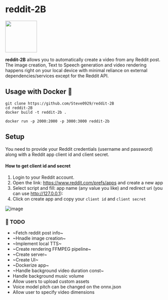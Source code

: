 # reddit-2B

<div align="center" style="display:flex">
  <img src="https://github.com/Steve0929/reddit-2B/assets/26073885/d74da10a-3ea1-4655-9f62-75474065eb8e" width="100px" height="100px" >
</div>

 <strong>reddit-2B</strong> allows you to automatically create a video from any Reddit post. The image creation, Text to Speech generation and video rendering happens right on your local device with minimal reliance on external dependencies/services except for the Reddit API.

## Usage with Docker 🐋
```
git clone https://github.com/Steve0929/reddit-2B
cd reddit-2B
docker build -t reddit-2b .
```

```
docker run -p 2000:2000 -p 3000:3000 reddit-2b
```

## Setup
You need to provide your Reddit credentials (username and password) along with a Reddit app client id and client secret.

#### How to get client id and secret

1. Login to your Reddit account.
2. Open the link: https://www.reddit.com/prefs/apps and create a new app
3. Select script and fill: app name (any value you like) and redirect uri (you can use http://127.0.0.1):
4. Click on create app and copy your ```client id``` and ```client secret```

![image](https://github.com/Steve0929/reddit-2B/assets/26073885/9b1c90a2-4445-4154-9e6a-4384de87df9f)
<!--- ![image](https://github.com/Steve0929/reddit-2B/assets/26073885/53c3003a-62c5-496e-9aee-1d7197028f02)  --->

### 🚧 TODO 
* ~Fetch reddit post info~
* ~Hnadle image creation~
* ~Implement local TTS~
* ~Create rendering FFMPEG pipeline~
* ~Create server~
* ~Create UI~
* ~Dockerize app~ 
* ~Handle background video duration const~
* Handle background music volume
* Allow users to upload custom assets
* Voice model pitch can be changed on the onnx.json
* Allow user to specify video dimensions

